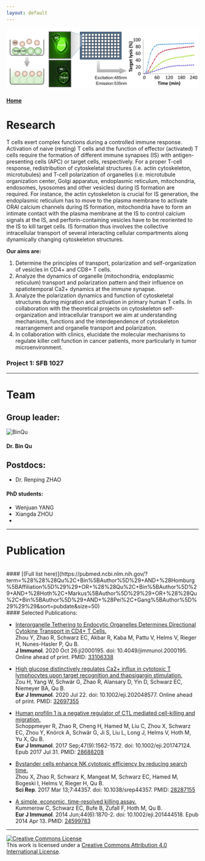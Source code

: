 ```yaml
---
layout: default
---
```


![Header](./assets/images/header.png)

#### [Home](./index.html) 

# Research

T cells exert complex functions during a controlled immune response. Activation of naive (resting) T cells and the function of effector (activated) T cells require the formation of different immune synapses (IS) with antigen-presenting cells (APC) or target cells, respectively. For a proper T-cell response, redistribution of cytoskeletal structures (i.e. actin cytoskeleton, microtubules) and T-cell polarization of organelles (i.e. microtubule organization center, Golgi apparatus, endoplasmic reticulum, mitochondria, endosomes, lysosomes and other vesicles) during IS formation are required. For instance, the actin cytoskeleton is crucial for IS generation, the endoplasmic reticulum has to move to the plasma membrane to activate ORAI calcium channels during IS formation, mitochondria have to form an intimate contact with the plasma membrane at the IS to control calcium signals at the IS, and perforin-containing vesicles have to be reoriented to the IS to kill target cells. IS formation thus involves the collective intracellular transport of several interacting cellular compartments along dynamically changing cytoskeleton structures.

**Our aims are:**

1.  Determine the principles of transport, polarization and self-organization of vesicles in CD4+ and CD8+ T cells.
2.  Analyze the dynamics of organelle (mitochondria, endoplasmic reticulum) transport and polarization pattern and their influence on spatiotemporal Ca2+ dynamics at the immune synapse.
3.  Analyze the polarization dynamics and function of cytoskeletal structures during migration and activation in primary human T cells. In collaboration with the theoretical projects on cytoskeleton self-organization and intracellular transport we aim at understanding mechanisms, functions and the interdependence of cytoskeleton rearrangement and organelle transport and polarization.
4.  In collaboration with clinics, elucidate the molecular mechanisms to regulate killer cell function in cancer patients, more particularly in tumor microenvironment.

### Project 1: SFB 1027

* * *

# Team

## Group leader:

![BinQu](https://www.uniklinikum-saarland.de/uploads/pics/B_Qu.jpg)

#### Dr. Bin Qu

## Postdocs:

*   Dr. Renping ZHAO

#### PhD students:

*  Wenjuan YANG
*  Xiangda ZHOU
* 

* * *

# Publication
<br/>
#### [(Full list here)](https://pubmed.ncbi.nlm.nih.gov/?term=%28%28%28Qu%2C+Bin%5BAuthor%5D%29+AND+%28Homburg%5BAffiliation%5D%29%29+OR+%28%28Qu%2C+Bin%5BAuthor%5D%29+AND+%28Hoth%2C+Markus%5BAuthor%5D%29%29+OR+%28%28Qu%2C+Bin%5BAuthor%5D%29+AND+%28Pei%2C+Gang%5BAuthor%5D%29%29%29&sort=pubdate&size=50)
<br/>
#### Selected Publications:

*   [Interorganelle Tethering to Endocytic Organelles Determines Directional Cytokine Transport in CD4+ T Cells.](https://pubmed.ncbi.nlm.nih.gov/33106338/)  
Zhou Y, Zhao R, Schwarz EC, Akbar R, Kaba M, Pattu V, Helms V, Rieger H, Nunes-Hasler P, Qu B.  
**J Immunol**. 2020 Oct 26:ji2000195. doi: 10.4049/jimmunol.2000195. Online ahead of print. PMID: [33106338](https://pubmed.ncbi.nlm.nih.gov/33106338/) 

*   [High glucose distinctively regulates Ca2+ influx in cytotoxic T lymphocytes upon target recognition and thapsigargin stimulation.](https://pubmed.ncbi.nlm.nih.gov/32697355/)  
Zou H, Yang W, Schwär G, Zhao R, Alansary D, Yin D, Schwarz EC, Niemeyer BA, Qu B.  
**Eur J Immunol**. 2020 Jul 22. doi: 10.1002/eji.202048577. Online ahead of print. PMID: [32697355](https://pubmed.ncbi.nlm.nih.gov/32697355/) 

*   [Human profilin 1 is a negative regulator of CTL mediated cell-killing and migration.](https://pubmed.ncbi.nlm.nih.gov/28688208/)  
Schoppmeyer R, Zhao R, Cheng H, Hamed M, Liu C, Zhou X, Schwarz EC, Zhou Y, Knörck A, Schwär G, Ji S, Liu L, Long J, Helms V, Hoth M, Yu X, Qu B.  
**Eur J Immunol**. 2017 Sep;47(9):1562-1572. doi: 10.1002/eji.201747124. Epub 2017 Jul 31. PMID: [28688208](https://pubmed.ncbi.nlm.nih.gov/28688208/) 

*   [Bystander cells enhance NK cytotoxic efficiency by reducing search time.](https://pubmed.ncbi.nlm.nih.gov/28287155/)  
Zhou X, Zhao R, Schwarz K, Mangeat M, Schwarz EC, Hamed M, Bogeski I, Helms V, Rieger H, Qu B.  
**Sci Rep**. 2017 Mar 13;7:44357. doi: 10.1038/srep44357. PMID: [28287155](https://pubmed.ncbi.nlm.nih.gov/28287155/) 

*   [A simple, economic, time-resolved killing assay.](https://pubmed.ncbi.nlm.nih.gov/24599783/)  
Kummerow C, Schwarz EC, Bufe B, Zufall F, Hoth M, Qu B.  
**Eur J Immunol**. 2014 Jun;44(6):1870-2. doi: 10.1002/eji.201444518. Epub 2014 Apr 13. PMID: [24599783](https://pubmed.ncbi.nlm.nih.gov/24599783/) 

* * *

<a rel="license" href="http://creativecommons.org/licenses/by/4.0/"><img alt="Creative Commons License" style="border-width:0" src="https://i.creativecommons.org/l/by/4.0/88x31.png" /></a><br />This work is licensed under a <a rel="license" href="http://creativecommons.org/licenses/by/4.0/">Creative Commons Attribution 4.0 International License</a>.
